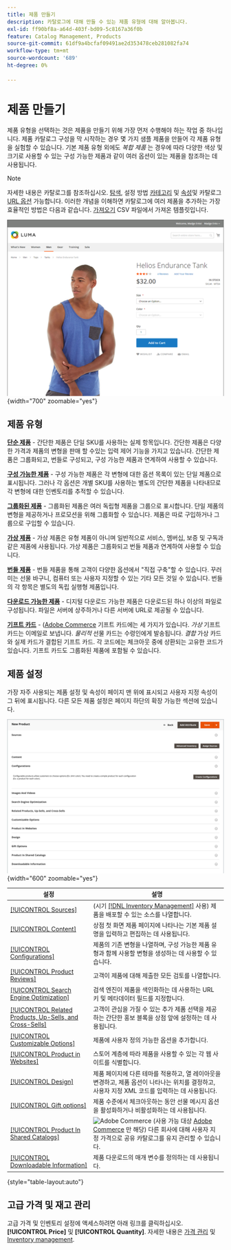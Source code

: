 ```yaml
---
title: 제품 만들기
description: 카탈로그에 대해 만들 수 있는 제품 유형에 대해 알아봅니다.
exl-id: ff90bf8a-a64d-403f-bd09-5c8167a36f0b
feature: Catalog Management, Products
source-git-commit: 61df9a4bcfaf09491ae2d353478ceb281082fa74
workflow-type: tm+mt
source-wordcount: '689'
ht-degree: 0%

---
```


# 제품 만들기

제품 유형을 선택하는 것은 제품을 만들기 위해 가장 먼저 수행해야 하는 작업 중 하나입니다. 제품 카탈로그 구성을 막 시작하는 경우 몇 가지 샘플 제품을 만들어 각 제품 유형을 실험할 수 있습니다. 기본 제품 유형 외에도 _복합 제품_ 는 경우에 따라 다양한 색상 및 크기로 사용할 수 있는 구성 가능한 제품과 같이 여러 옵션이 있는 제품을 참조하는 데 사용됩니다.

>[!NOTE]
>
>자세한 내용은 카탈로그를 참조하십시오. [탐색](navigation.md), 설정 방법 [카테고리](categories.md) 및 [속성](product-attributes.md)및 카탈로그 [URL 옵션](catalog-urls.md) 가능합니다. 이러한 개념을 이해하면 카탈로그에 여러 제품을 추가하는 가장 효율적인 방법은 다음과 같습니다. [가져오기](../systems/data-import.md) CSV 파일에서 가져온 템플릿입니다.

![상점 첫 화면의 제품 페이지](./assets/storefront-product-page.png){width="700" zoomable="yes"}

## 제품 유형

**[단순 제품](product-create-simple.md)** - 간단한 제품은 단일 SKU를 사용하는 실제 항목입니다. 간단한 제품은 다양한 가격과 제품의 변형을 판매 할 수있는 입력 제어 기능을 가지고 있습니다. 간단한 제품은 그룹화되고, 번들로 구성되고, 구성 가능한 제품과 연계하여 사용할 수 있습니다.

**[구성 가능한 제품](product-create-configurable.md)** - 구성 가능한 제품은 각 변형에 대한 옵션 목록이 있는 단일 제품으로 표시됩니다. 그러나 각 옵션은 개별 SKU를 사용하는 별도의 간단한 제품을 나타내므로 각 변형에 대한 인벤토리를 추적할 수 있습니다.

**[그룹화된 제품](product-create-grouped.md)** - 그룹화된 제품은 여러 독립형 제품을 그룹으로 표시합니다. 단일 제품의 변형을 제공하거나 프로모션을 위해 그룹화할 수 있습니다. 제품은 따로 구입하거나 그룹으로 구입할 수 있습니다.

**[가상 제품](product-create-virtual.md)** - 가상 제품은 유형 제품이 아니며 일반적으로 서비스, 멤버십, 보증 및 구독과 같은 제품에 사용됩니다. 가상 제품은 그룹화되고 번들 제품과 연계하여 사용할 수 있습니다.

**[번들 제품](product-create-bundle.md)**  - 번들 제품을 통해 고객이 다양한 옵션에서 &quot;직접 구축&quot;할 수 있습니다. 꾸러미는 선물 바구니, 컴퓨터 또는 사용자 지정할 수 있는 기타 모든 것일 수 있습니다. 번들의 각 항목은 별도의 독립 실행형 제품입니다.

**[다운로드 가능한 제품](product-create-downloadable.md)** - 디지털 다운로드 가능한 제품은 다운로드된 하나 이상의 파일로 구성됩니다. 파일은 서버에 상주하거나 다른 서버에 URL로 제공될 수 있습니다.

**[기프트 카드](product-gift-card-create.md)** - ([Adobe Commerce](../landing/home.md#product-editions) 기프트 카드에는 세 가지가 있습니다. _가상_ 기프트 카드는 이메일로 보냅니다. _물리적_ 선물 카드는 수령인에게 발송됩니다. _결합_ 가상 카드와 실제 카드가 결합된 기프트 카드. 각 코드에는 체크아웃 중에 상환되는 고유한 코드가 있습니다. 기프트 카드도 그룹화된 제품에 포함될 수 있습니다.

## 제품 설정

가장 자주 사용되는 제품 설정 및 속성이 페이지 맨 위에 표시되고 사용자 지정 속성이 그 뒤에 표시됩니다. 다른 모든 제품 설정은 페이지 하단의 확장 가능한 섹션에 있습니다.

![제품 설정](./assets/product-settings.png){width="600" zoomable="yes"}

| 설정 | 설명 |
|--- |--- |
| [[!UICONTROL Sources]](../inventory-management/sources-assign-per-product.md) | (시기 [[!DNL Inventory Management]](../inventory-management/introduction.md) 사용) 제품을 배포할 수 있는 소스를 나열합니다. |
| [[!UICONTROL Content]](product-content.md) | 상점 첫 화면 제품 페이지에 나타나는 기본 제품 설명을 입력하고 편집하는 데 사용됩니다. |
| [[!UICONTROL Configurations]](product-configurations.md) | 제품의 기존 변형을 나열하며, 구성 가능한 제품 유형과 함께 사용할 변형을 생성하는 데 사용할 수 있습니다. |
| [[!UICONTROL Product Reviews]](settings-advanced-product-reviews.md) | 고객이 제품에 대해 제출한 모든 검토를 나열합니다. |
| [[!UICONTROL Search Engine Optimization]](product-search-engine-optimization.md) | 검색 엔진이 제품을 색인화하는 데 사용하는 URL 키 및 메타데이터 필드를 지정합니다. |
| [[!UICONTROL Related Products, Up-Sells, and Cross-Sells]](related-products-up-sells-cross-sells.md) | 고객이 관심을 가질 수 있는 추가 제품 선택을 제공하는 간단한 홍보 블록을 상점 앞에 설정하는 데 사용됩니다. |
| [[!UICONTROL Customizable Options]](settings-advanced-custom-options.md) | 제품에 사용자 정의 가능한 옵션을 추가합니다. |
| [[!UICONTROL Product in Websites]](settings-basic-websites.md) | 스토어 계층에 따라 제품을 사용할 수 있는 각 웹 사이트를 식별합니다. |
| [[!UICONTROL Design]](settings-advanced-design.md) | 제품 페이지에 다른 테마를 적용하고, 열 레이아웃을 변경하고, 제품 옵션이 나타나는 위치를 결정하고, 사용자 지정 XML 코드를 입력하는 데 사용됩니다. |
| [[!UICONTROL Gift options]](product-gift-options.md) | 제품 수준에서 체크아웃하는 동안 선물 메시지 옵션을 활성화하거나 비활성화하는 데 사용됩니다. |
| [[!UICONTROL Product In Shared Catalogs]](../b2b/catalog-shared.md) | ![Adobe Commerce](../assets/b2b.svg) (사용 가능 대상 [Adobe Commerce](../b2b/introduction.md) 만 해당) 다른 회사에 대해 사용자 지정 가격으로 공유 카탈로그를 유지 관리할 수 있습니다. |
| [[!UICONTROL Downloadable Information]](product-create-downloadable.md#step-5-complete-the-downloadable-information) | 제품 다운로드의 매개 변수를 정의하는 데 사용됩니다. |

{style="table-layout:auto"}

## 고급 가격 및 재고 관리

고급 가격 및 인벤토리 설정에 액세스하려면 아래 링크를 클릭하십시오. **[!UICONTROL Price]** 및 **[!UICONTROL Quantity]**. 자세한 내용은 [가격 관리](pricing-advanced.md) 및 [Inventory management](../inventory-management/introduction.md).
